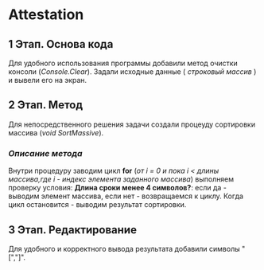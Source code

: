 # Attestation

## 1 Этап. **Основа кода**
Для удобного использования программы добавили метод очистки консоли (_Console.Clear_).
Задали исходные данные ( _строковый массив_ ) и вывели его на экран.

 ## 2 Этап. **Метод**
 Для непосредственного решения задачи создали процеуду сортировки массива (_void SortMassive_).
  ### *Описание метода*
  Внутри процедуру заводим цикл **for** (_от i = 0 и пока i < длины массива,где i - индекс элемента заданного массива_) выполняем проверку условия:
  **Длина сроки менее 4 символов?**: если да - выводим элемент массива, если нет - возвращаемся к циклу.
  Когда цикл остановится - выводим результат сортировки.
 
 ## 3 Этап. **Редактирование**
 Для удобного и корректного вывода результата добавили символы "[","]".
